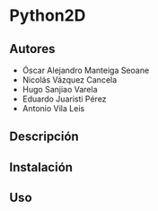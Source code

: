 # Python2D

## Autores

- Óscar Alejandro Manteiga Seoane
- Nicolás Vázquez Cancela
- Hugo Sanjiao Varela
- Eduardo Juaristi Pérez
- Antonio Vila Leis

## Descripción

## Instalación

## Uso
